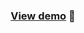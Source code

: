 <div align="center">

### [View demo](https://isbendiyarovanezrin.github.io/Converters "Click me!^_^") 👀

</div>
